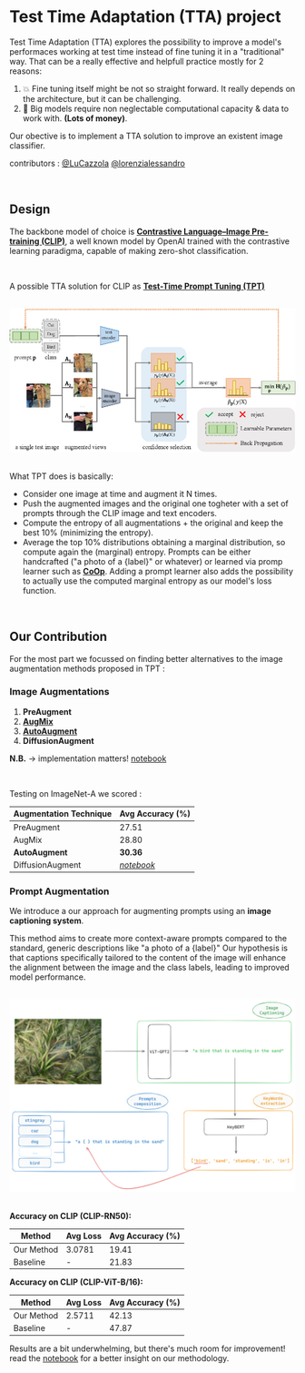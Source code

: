 # Test Time Adaptation (TTA) project 

Test Time Adaptation (TTA) explores the possibility to improve a model's performaces working at test time instead of fine tuning it in a "traditional" way. That can be a really effective and helpfull practice mostly for 2 reasons:
1) 💥 Fine tuning itself might be not so straight forward. It really depends on the architecture, but it can be challenging.
2) 💸 Big models require non neglectable computational capacity & data to work with. **(Lots of money)**.

Our obective is to implement a TTA solution to improve an existent image classifier.

contributors : [@LuCazzola](https://github.com/LuCazzola) [@lorenzialessandro](https://github.com/lorenzialessandro)

<br>

## Design
The backbone model of choice is [**Contrastive Language–Image Pre-training (CLIP)**](https://openai.com/index/clip/), a well known model by OpenAI trained with the contrastive learning paradigma, capable of making zero-shot classification.

<br>

A possible TTA solution for CLIP as [**Test-Time Prompt Tuning (TPT)**](https://arxiv.org/abs/2209.07511)

<br>
<div align=center><img src="imgs/TPT.png" width="800" /></div>
<br>

What TPT does is basically:
* Consider one image at time and augment it N times.
* Push the augmented images and the original one togheter with a set of prompts through the CLIP image and text encoders.
* Compute the entropy of all augmentations + the original and keep the best 10% (minimizing the entropy).
* Average the top 10% distributions obtaining a marginal distribution, so compute again the (marginal) entropy.
Prompts can be either handcrafted ("a photo of a {label}" or whatever) or learned via promp learner such as [**CoOp**](https://arxiv.org/abs/2109.01134). Adding a prompt learner also adds the possibility to actually use the computed marginal entropy as our model's loss function.

<br>

## Our Contribution

For the most part we focussed on finding better alternatives to the image augmentation methods proposed in TPT :

### Image Augmentations
1) **PreAugment**
2) [**AugMix**](https://arxiv.org/abs/1912.02781) 
3) [**AutoAugment**](https://arxiv.org/abs/1805.09501)
4) **DiffusionAugment**

**N.B.** $\rightarrow$ implementation matters! [notebook](notebook.ipynb)

<br>

Testing on ImageNet-A we scored :

<div align=center>

| Augmentation Technique | Avg Accuracy (%)             |
| ---------------------- | ---------------------------- |
| PreAugment             | 27.51                        |
| AugMix                 | 28.80                        |
| **AutoAugment**        | **30.36**                    |
| DiffusionAugment       | _[notebook](notebook.ipynb)_ |
</div>

### Prompt Augmentation

We introduce a our approach for augmenting prompts using an **image captioning system**. 

This method aims to create more context-aware prompts compared to the standard, generic descriptions like "a photo of a {label}" Our hypothesis is that captions specifically tailored to the content of the image will enhance the alignment between the image and the class labels, leading to improved model performance.

<br>
<div align=center><img src="imgs/image_captioning_schema.png" width="800"></div>
<br>

**Accuracy on CLIP (CLIP-RN50):**

<div align=center>

| Method                | Avg Loss      | Avg Accuracy (%) |
| --------------------- | ------------- | ---------------- |
| Our Method            | 3.0781        | 19.41            |
| Baseline              | -             | 21.83            |
</div>

**Accuracy on CLIP (CLIP-ViT-B/16):**

<div align=center>

| Method                | Avg Loss      | Avg Accuracy (%) |
| --------------------- | ------------- | ---------------- |
| Our Method            | 2.5711        | 42.13            |
| Baseline              | -             | 47.87            |
</div>

Results are a bit underwhelming, but there's much room for improvement! read the [notebook](notebook.ipynb) for a better insight on our methodology.




